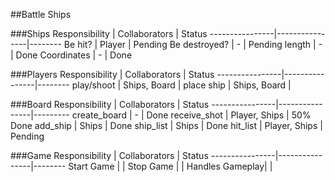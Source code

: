 
##Battle Ships

###Ships
Responsibility	|  Collaborators | Status
----------------|----------------|--------
Be hit?         | Player         | Pending
Be destroyed?   | -              | Pending
length          | -              | Done
Coordinates     | -              | Done


###Players
Responsibility	|  Collaborators | Status
----------------|----------------|--------
play/shoot    	| Ships, Board   | 
place ship    	| Ships, Board   | 
         		    


###Board
Responsibility	|  Collaborators | Status
----------------|----------------|---------
create_board    | -              | Done
receive_shot    | Player, Ships  | 50% Done
add_ship        | Ships          | Done
ship_list       | Ships          | Done
hit_list        | Player, Ships  | Pending




###Game
Responsibility  |  Collaborators | Status
----------------|----------------|--------
Start Game      |                |
Stop Game       |                |
Handles Gameplay|                |
